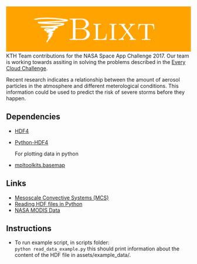 ![banner](assets/banner.png)
KTH Team contributions for the NASA Space App Challenge 2017. Our team is working towards assiting in solving the problems described in the [Every Cloud Challenge](https://2017.spaceappschallenge.org/challenges/warning-danger-ahead/every-cloud/details).

Recent research indicates a relationship between the amount of aerosol particles in the atmosphere and different meterological conditions. This information could be used to predict the risk of severe storms before they happen. 


## Dependencies
* [HDF4](https://support.hdfgroup.org/)
* [Python-HDF4](https://pypi.python.org/pypi/python-hdf4)

  For plotting data in python
* [mpltoolkits.basemap](https://matplotlib.org/basemap/)

## Links
* [Mesoscale Convective Systems (MCS)](https://en.wikipedia.org/wiki/Mesoscale_convective_system)
* [Reading HDF files in Python](http://www.science-emergence.com/Articles/How-to-read-a-MODIS-HDF-file-using-python-/)
* [NASA MODIS Data](https://modis.gsfc.nasa.gov/data/)

## Instructions
* To run example script, in scripts folder:  
  `python read_data_example.py`
  this should print information about the content of the HDF file in assets/example_data/.
